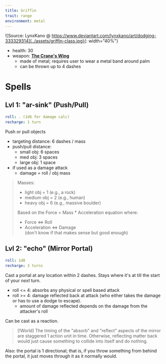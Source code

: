 ```yaml
---
title: Griffin
trait: range
environment: metal
---
```


![Source: LynxKano @ https://www.deviantart.com/lynxkano/art/dodging-333329314](../assets/griffin-class.jpg){: width="40%"}

- health: 30
- weapon: [**The Crane's Wing**](../Weapons)
    - made of metal; requires user to wear a metal band around palm
    - can be thrown up to 4 dashes

<!-- 
  - requires 2 dodges to avoid if target is 2-3 paces away
-->


# Spells

## Lvl 1: "ar-sink" (Push/Pull)
```yaml
roll: . (1d6 for damage calc)
recharge: 1 turn
```

Push or pull objects 

- targeting distance: 6 dashes / mass 
- push/pull distance:
    - small obj: 6 spaces
    - med obj: 3 spaces
    - large obj: 1 space
- if used as a damage attack
    - damage = roll / obj mass

> Masses:
> - light obj = 1 (e.g., a rock)
> - medium obj = 2 (e.g., human)
> - heavy obj = 6 (e.g., massive boulder)
> 
> Based on the Force = Mass * Acceleration equation where:
> - Force <=> Roll
> - Acceleration <=> Damage  	
> (don't know if that makes sense but good enough)


<!-- medium objects add +2 if throwing downwards; heavy objects: add +4 if throwing downwards -->

<!-- 
Secret move unlocks:
- can extend the boomerang
- can propel self in the air 3 spaces (by pushing off the ground)
- can hit two people at once
- can be used on same person (have to roll for each one
- ^ double hits have to follow a reasonable boomerang shape
 -->

## Lvl 2: "echo" (Mirror Portal)
```yaml
roll: 1d8
recharge: 3 turns
```

Cast a portal at any location within 2 dashes. Stays where it's at till the start of your _next_ turn. 

<!-- boomerang can be thrown around it -->

- roll <= 4: absorbs any physical or spell based attack
- roll >= 4: damage reflected back at attack (who either takes the damage or has to use a dodge to escape).
    - amount of damage reflected depends on the damage from the attacker's roll

Can be cast as a reaction.

> [!World]
> The timing of the "absorb" and "reflect" aspects of the mirror are staggered 1 action unit in time. Otherwise, reflecting matter back would just cause something to collide into itself and do nothing.

Also: the portal is 1 directional; that is, if you throw something from behind the portal, it just moves through it as it normally would.

<!-- secret move: cast a portal below yourself and jump in it; can be used as counter that is always successful -->

<!-- 
## Lvl 3 (special): "ex-lynk" (Current)

```yaml
roll: 1d20 >>
charge: 1 turn
recharge: 1 day
```

Throw the boomerang in a large cone (w/ length of 5 dashes). Everyone in the cone (including teammates):

- takes damage equal to the dice rollover
- are stunned

> cuz they're stunned by the electrocution

nat 20: get an extra boomerang throw before your turn ends 
-->